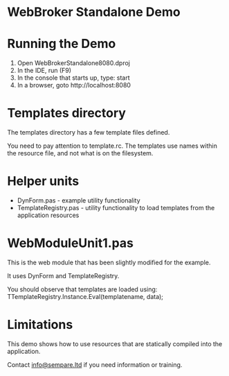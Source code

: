 # WebBroker Standalone Demo

# Running the Demo

1. Open WebBrokerStandalone8080.dproj
2. In the IDE, run (F9)
3. In the console that starts up, type: start
4. In a browser, goto http://localhost:8080

# Templates directory

The templates directory has a few template files defined.

You need to pay attention to template.rc. The templates use names within the resource file, and not what is on the filesystem.

# Helper units

- DynForm.pas - example utility functionality
- TemplateRegistry.pas - utility functionality to load templates from the application resources

# WebModuleUnit1.pas

This is the web module that has been slightly modified for the example.

It uses DynForm and TemplateRegistry.

You should observe that templates are loaded using:
      TTemplateRegistry.Instance.Eval(templatename, data);
      
# Limitations

This demo shows how to use resources that are statically compiled into the application. 

Contact info@sempare.ltd if you need information or training.